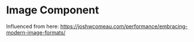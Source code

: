 # Image Component

Influenced from here: https://joshwcomeau.com/performance/embracing-modern-image-formats/